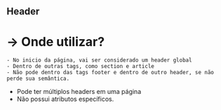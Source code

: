 ## Header

# → Onde utilizar?
    - No inicio da página, vai ser considerado um header global
    - Dentro de outras tags, como section e article
    - Não pode dentro das tags footer e dentro de outro header, se não perde sua semântica.

 - Pode ter múltiplos headers em uma página 
 - Não possui atributos específicos.